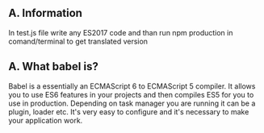## A. Information

In test.js file write any ES2017 code and than run npm production in comand/terminal to get translated version

## A. What babel is?
Babel is a essentially an ECMAScript 6 to ECMAScript 5 compiler. It allows you to use ES6 features in your projects and then compiles ES5 for you to use in production.
Depending on task manager you are running it can be a plugin, loader etc. It's very easy to configure and it's necessary to make your application work.
